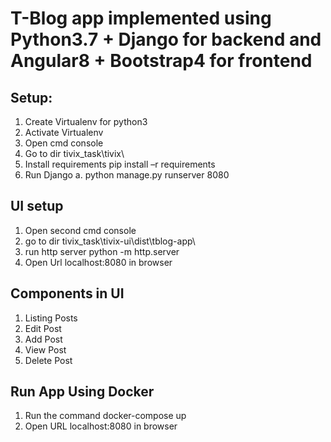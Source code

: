 

# T-Blog app implemented using Python3.7 + Django for backend and Angular8 + Bootstrap4 for frontend



Setup:
---------------
1)	Create Virtualenv for python3
2)	Activate Virtualenv
3)	Open cmd console
4)	Go to dir tivix_task\tivix\
5)	Install requirements    pip install –r requirements
6)	Run Django
a.	python  manage.py runserver 8080

UI setup
-----------------
1)	Open second cmd console
2)	go to dir tivix_task\tivix-ui\dist\tblog-app\
3)	run http server         python -m http.server
4) Open Url localhost:8080 in browser


Components in UI
---------------------
1) Listing Posts
2) Edit Post
3) Add Post
4) View Post
5) Delete Post
 


Run App Using Docker
-----------------
1) Run the command
   docker-compose up
2) Open URL localhost:8080 in browser

